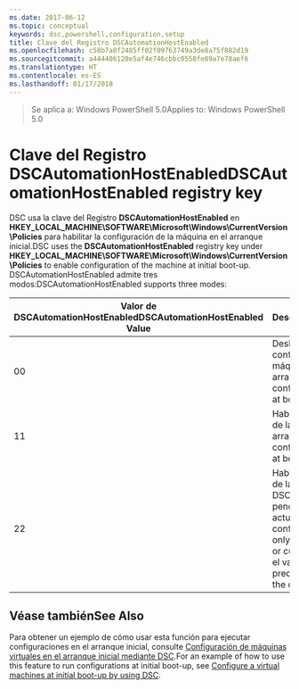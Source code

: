 ```yaml
---
ms.date: 2017-06-12
ms.topic: conceptual
keywords: dsc,powershell,configuration,setup
title: Clave del Registro DSCAutomationHostEnabled
ms.openlocfilehash: c58b7a8f2485ff02f09763749a3de8a75f882d19
ms.sourcegitcommit: a444406120e5af4e746cbbc0558fe89a7e78aef6
ms.translationtype: HT
ms.contentlocale: es-ES
ms.lasthandoff: 01/17/2018
---
```

><span data-ttu-id="62fae-103">Se aplica a: Windows PowerShell 5.0</span><span class="sxs-lookup"><span data-stu-id="62fae-103">Applies to: Windows PowerShell 5.0</span></span>

# <a name="dscautomationhostenabled-registry-key"></a><span data-ttu-id="62fae-104">Clave del Registro DSCAutomationHostEnabled</span><span class="sxs-lookup"><span data-stu-id="62fae-104">DSCAutomationHostEnabled registry key</span></span>

<span data-ttu-id="62fae-105">DSC usa la clave del Registro **DSCAutomationHostEnabled** en **HKEY_LOCAL_MACHINE\SOFTWARE\Microsoft\Windows\CurrentVersion\Policies** para habilitar la configuración de la máquina en el arranque inicial.</span><span class="sxs-lookup"><span data-stu-id="62fae-105">DSC uses the **DSCAutomationHostEnabled** registry key under **HKEY_LOCAL_MACHINE\SOFTWARE\Microsoft\Windows\CurrentVersion\Policies** to enable configuration of the machine at initial boot-up.</span></span>
<span data-ttu-id="62fae-106">DSCAutomationHostEnabled admite tres modos:</span><span class="sxs-lookup"><span data-stu-id="62fae-106">DSCAutomationHostEnabled supports three modes:</span></span>

|  <span data-ttu-id="62fae-107">Valor de DSCAutomationHostEnabled</span><span class="sxs-lookup"><span data-stu-id="62fae-107">DSCAutomationHostEnabled Value</span></span>  |  <span data-ttu-id="62fae-108">Descripción</span><span class="sxs-lookup"><span data-stu-id="62fae-108">Description</span></span>   | 
|---|---| 
<span data-ttu-id="62fae-109">0</span><span class="sxs-lookup"><span data-stu-id="62fae-109">0</span></span> | <span data-ttu-id="62fae-110">Deshabilita la configuración de la máquina en el arranque.</span><span class="sxs-lookup"><span data-stu-id="62fae-110">Disable configuring the machine at boot-up.</span></span> |
<span data-ttu-id="62fae-111">1</span><span class="sxs-lookup"><span data-stu-id="62fae-111">1</span></span> | <span data-ttu-id="62fae-112">Habilita la configuración de la máquina en el arranque.</span><span class="sxs-lookup"><span data-stu-id="62fae-112">Enable configuring the machine at boot-up.</span></span> |
<span data-ttu-id="62fae-113">2</span><span class="sxs-lookup"><span data-stu-id="62fae-113">2</span></span> | <span data-ttu-id="62fae-114">Habilita la configuración de la máquina solo si DSC está en estado pendiente o actual.</span><span class="sxs-lookup"><span data-stu-id="62fae-114">Enable configuring the machine only if DSC is in pending or current state.</span></span> <span data-ttu-id="62fae-115">Este es el valor predeterminado.</span><span class="sxs-lookup"><span data-stu-id="62fae-115">This is the default value.</span></span> |

## <a name="see-also"></a><span data-ttu-id="62fae-116">Véase también</span><span class="sxs-lookup"><span data-stu-id="62fae-116">See Also</span></span>

<span data-ttu-id="62fae-117">Para obtener un ejemplo de cómo usar esta función para ejecutar configuraciones en el arranque inicial, consulte [Configuración de máquinas virtuales en el arranque inicial mediante DSC](bootstrapDsc.md).</span><span class="sxs-lookup"><span data-stu-id="62fae-117">For an example of how to use this feature to run configurations at initial boot-up, see [Configure a virtual machines at initial boot-up by using DSC](bootstrapDsc.md).</span></span>


